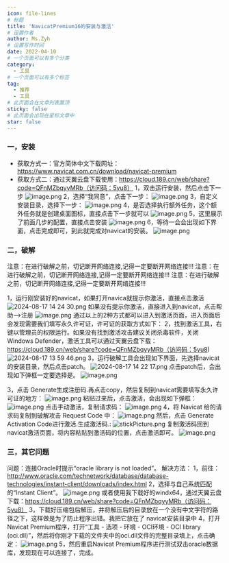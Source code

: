 ```yaml
---
icon: file-lines
# 标题
title: 'NavicatPremium16的安装与激活'
# 设置作者
author: Ms.Zyh
# 设置写作时间
date: 2022-04-10
# 一个页面可以有多个分类
category:
  - 工具
# 一个页面可以有多个标签
tag:
  - 推荐
  - 工具
# 此页面会在文章列表置顶
sticky: false
# 此页面会出现在星标文章中
star: false
---
```


### 一，安装
- 获取方式一：官方简体中文下载网址：https://www.navicat.com.cn/download/navicat-premium
- 获取方式二：通过天翼云盘下载使用：https://cloud.189.cn/web/share?code=QFnMZbqyyMRb（访问码：5yu8）
1，双击运行安装，然后点击下一步
![image.png](http://img.zouyh.top/article-img/20240917135156419.png)
2，选择“我同意”，点击下一步：
![image.png](http://img.zouyh.top/article-img/20240917135156420.png)
3，自定义安装目录，选择下一步：
![image.png](http://img.zouyh.top/article-img/20240917135159431.png)
4，是否选择执行额外任务，这个额外任务就是创建桌面图标，直接点击下一步就可以
![image.png](http://img.zouyh.top/article-img/20240917135158428.png)
5，这里展示了前面几步的配置，直接点击安装
![image.png](http://img.zouyh.top/article-img/20240917135157425.png)
6，等待一会会出现如下界面，点击完成即可，到此就完成对navicat的安装。
![image.png](http://img.zouyh.top/article-img/20240917135157423.png)
### 二，破解
注意：在进行破解之前，切记断开网络连接,记得一定要断开网络连接!!!
注意：在进行破解之前，切记断开网络连接,记得一定要断开网络连接!!!
注意：在进行破解之前，切记断开网络连接,记得一定要断开网络连接!!!


1，运行刚安装好的navicat，如果打开navica就提示你激活，直接点击激活
![2024-08-17 14 24 30.png](http://img.zouyh.top/article-img/20240917135156421.png)
如果没有提示你激活，直接进入到navicat，点击帮助–>注册
![image.png](http://img.zouyh.top/article-img/20240917135158426.png)
通过以上的2种方式都可以进入到激活页面，进入页面后会发现需要我们填写永久许可证，许可证的获取方式如下：
2，找到激活工具，右键以管理员的权限运行。如果没有找到激活攻击建议关闭杀毒软件，关闭Windows Defender，激活工具可以通过天翼云盘下载：https://cloud.189.cn/web/share?code=QFnMZbqyyMRb（访问码：5yu8)
![2024-08-17 13 59 46.png](http://img.zouyh.top/article-img/20240917135155417.png)
3，运行破解工具会出现如下界面，先选择navicat的安装目录，然后点击patch。
![2024-08-17 14 22 17.png](http://img.zouyh.top/article-img/20240917135157424.png)
点击patch后，会出现如下弹框一定要选择是。
![image.png](http://img.zouyh.top/article-img/20240917135155418.png)

3，点击 Generate生成注册码.再点击copy，然后复制到navicat需要填写永久许可证的地方：
![image.png](http://img.zouyh.top/article-img/20240917135200433.png)
粘贴过来后，点击激活，会出现如下弹框：
![image.png](http://img.zouyh.top/article-img/20240917135200434.png)
点击手动激活，复制请求码：
![image.png](http://img.zouyh.top/article-img/20240917135200435.png)
4，将 Navicat 给的请求码复制到破解攻击 Request Code 中：
![image.png](http://img.zouyh.top/article-img/20240917135156422.png)
然后，点击 Generate Activation Code进行激活.生成激活码.:
![stickPicture.png](http://img.zouyh.top/article-img/20240917135158427.png)
复制激活码回到navicat激活页面，将内容粘贴到激活码的位置，点击激活即可。
![image.png](http://img.zouyh.top/article-img/20240917135158429.png)
### 三，其它问题
问题：连接Oracle时提示“oracle library is not loaded”。
解决方法：
1，前往：http://www.oracle.com/technetwork/database/database-technologies/instant-client/downloads/index.html
2，选择与自己系统匹配的“Instant Client”。
![image.png](http://img.zouyh.top/article-img/20240917135159432.png)
或者使用我下载好的windx64，通过天翼云盘下载：https://cloud.189.cn/web/share?code=QFnMZbqyyMRb（访问码：5yu8）
3，下载好压缩包后解压，并将解压后的目录放在一个没有中文字符的路径之下，这样做是为了防止程序出错。我把它放在了 navicat安装目录中
4，打开Navicat Premium程序，打开“工具 - 选项 - 环境 - OCI环境 - OCI library (oci.dll)”，然后将你刚才下载的文件夹中的oci.dll文件的完整目录填上，点击确定：
![image.png](http://img.zouyh.top/article-img/20240917135159430.png)
5，然后重启Navicat Premium程序进行测试双击oracle数据库，发现现在可以连接了，完成。
